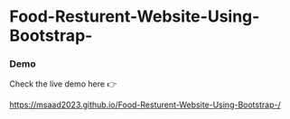 # Food-Resturent-Website-Using-Bootstrap-


### Demo 

Check the live demo here 👉️ 

https://msaad2023.github.io/Food-Resturent-Website-Using-Bootstrap-/
